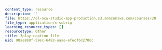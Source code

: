 ```yaml
---
content_type: resource
description: ''
file: https://ol-ocw-studio-app-production.s3.amazonaws.com/courses/20-219-becoming-the-next-bill-nye-writing-and-hosting-the-educational-show-january-iap-2015/00ae888f59ec6482eaaeefecf6d2706c_ZMe7jSsPmW4.srt
file_type: application/x-subrip
learning_resource_types: []
resourcetype: Other
title: 3play caption file
uid: 00ae888f-59ec-6482-eaae-efecf6d2706c
---
```

